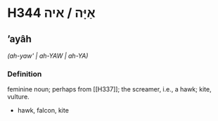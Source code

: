 # H344 אַיָּה / איה

## ʼayâh

_(ah-yaw' | ah-YAW | ah-YA)_

### Definition

feminine noun; perhaps from [[H337]]; the screamer, i.e., a hawk; kite, vulture.

- hawk, falcon, kite
